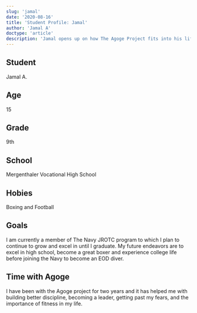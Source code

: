 ```yaml
---
slug: 'jamal'
date: '2020-08-16'
title: 'Student Profile: Jamal'
author: 'Jamal A'
doctype: 'article'
description: 'Jamal opens up on how The Agoge Project fits into his life'
---
```


<div class='profilePic'>
</div>

<div class='profile'>

## Student
Jamal A. 

## Age
15

## Grade
9th 

## School 
Mergenthaler Vocational High School 

## Hobies
Boxing and Football

## Goals
I am currently a member of The Navy JROTC program to which I plan to continue to grow and excel in until I graduate. My future endeavors are to excel in high school, become a great boxer and experience college life before joining the Navy to become an EOD diver. 

## Time with Agoge 
I have been with the Agoge project for two years and it has helped me with building better discipline, becoming a leader, getting past my fears, and the importance of fitness in my life. 
</div>